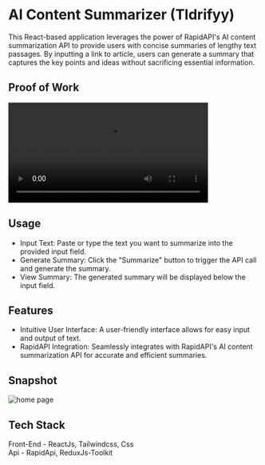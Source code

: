 # AI Content Summarizer (Tldrifyy)

This React-based application leverages the power of RapidAPI's AI content summarization API to provide users with concise summaries of lengthy text passages. By inputting a link to article, users can generate a summary that captures the key points and ideas without sacrificing essential information.

## Proof of Work
<video src="https://github.com/user-attachments/assets/a81e4afa-4154-4fd3-a22d-3d576232e297" width="400" height=auto controls></video>

## Usage 

- Input Text: Paste or type the text you want to summarize into the provided input field.
- Generate Summary: Click the "Summarize" button to trigger the API call and generate the summary.
- View Summary: The generated summary will be displayed below the input field.

## Features
- Intuitive User Interface: A user-friendly interface allows for easy input and output of text.
- RapidAPI Integration: Seamlessly integrates with RapidAPI's AI content summarization API for accurate and efficient summaries.
  

## Snapshot

![home page](https://github.com/NukeVdnt/Tldrifyy/blob/main/src/snaps/poc.webp)

## Tech Stack

Front-End - ReactJs, Tailwindcss, Css\
Api - RapidApi, ReduxJs-Toolkit

